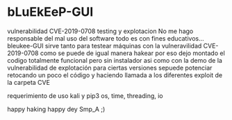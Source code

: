 # bLuEkEeP-GUI
vulnerabilidad CVE-2019-0708 testing y explotacion 
No me hago responsable del mal uso del software todo es con fines educativos... bleukee-GUI sirve tanto para testear máquinas con la vulneravilidad CVE-2019-0708
como se puede de igual manera hakear por eso dejo montado el codigo totalmente funcional pero sin instalador asi como con la demo de la vulnerabilidad de explotación para ciertas versiones 
sepuede potenciar retocando un poco el código y haciendo llamada a los diferentes exploit de la carpeta CVE

requerimiento de uso kali y pip3 os, time, threading, io

happy haking happy dey 
Smp_A ;)
